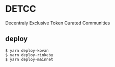 # DETCC

Decentraly Exclusive Token Curated Communities

## deploy

```
$ yarn deploy-kovan
$ yarn deploy-rinkeby
$ yarn deploy-mainnet
```
